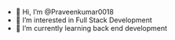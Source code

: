- 👋 Hi, I’m @Praveenkumar0018
- 👀 I’m interested in Full Stack Development
- 🌱 I’m currently learning back end development


